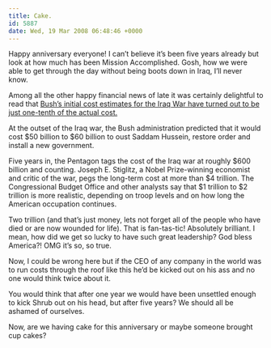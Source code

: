 ```yaml
---
title: Cake.
id: 5887
date: Wed, 19 Mar 2008 06:48:46 +0000
---
```


Happy anniversary everyone! I can’t believe it’s been five years already but look at how much has been Mission Accomplished. Gosh, how we were able to get through the day without being boots down in Iraq, I’ll never know.  

Among all the other happy financial news of late it was certainly delightful to read that [Bush’s initial cost estimates for the Iraq War have turned out to be just one-tenth of the actual cost.](http://www.nytimes.com/2008/03/19/washington/19cost.html?ref=world)



<div class="quote">At the outset of the Iraq war, the Bush administration predicted that it would cost $50 billion to $60 billion to oust Saddam Hussein, restore order and install a new government.  

Five years in, the Pentagon tags the cost of the Iraq war at roughly $600 billion and counting. Joseph E. Stiglitz, a Nobel Prize-winning economist and critic of the war, pegs the long-term cost at more than $4 trillion. The Congressional Budget Office and other analysts say that $1 trillion to $2 trillion is more realistic, depending on troop levels and on how long the American occupation continues.</div>Two trillion (and that’s just money, lets not forget all of the people who have died or are now wounded for life). That is fan-tas-tic! Absolutely brilliant. I mean, how did we get so lucky to have such great leadership? God bless America?! <span class="caps">OMG</span> it’s so, so true.  

Now, I could be wrong here but if the <span class="caps">CEO</span> of any company in the world was to run costs through the roof like this he’d be kicked out on his ass and no one would think twice about it.  

You would think that after one year we would have been unsettled enough to kick Shrub out on his head, but after five years? We should all be ashamed of ourselves.  

Now, are we having cake for this anniversary or maybe someone brought cup cakes?





